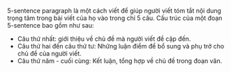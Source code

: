 5-sentence paragraph là một cách viết để giúp người viết tóm tắt nội dung trọng tâm trong bài viết của họ vào trong chỉ 5 câu. Cấu trúc của một đoạn 5-sentence bao gồm như sau:
+ Câu thứ nhất: giới thiệu về chủ đề mà người viết đề cập đến.
+ Câu thứ hai đến câu thứ tư: Những luận điểm để bổ sung và phụ trở cho chủ đề của người viết.
+ Câu thứ năm - cuối cùng: Kết luận, tổng hợp về chủ đề trong đoạn văn. 
